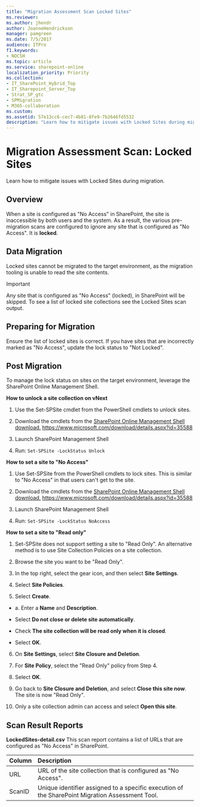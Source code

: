```yaml
---
title: "Migration Assessment Scan Locked Sites"
ms.reviewer: 
ms.author: jhendr
author: JoanneHendrickson
manager: pamgreen
ms.date: 7/5/2017
audience: ITPro
f1.keywords:
- NOCSH
ms.topic: article
ms.service: sharepoint-online
localization_priority: Priority
ms.collection:
- IT_SharePoint_Hybrid_Top
- IT_Sharepoint_Server_Top
- Strat_SP_gtc
- SPMigration
- M365-collaboration
ms.custom:
ms.assetid: 57e13cc6-cec7-4b81-8fe9-7b2646fd5532
description: "Learn how to mitigate issues with Locked Sites during migration."
---
```


# Migration Assessment Scan: Locked Sites

Learn how to mitigate issues with Locked Sites during migration.
  
## Overview

When a site is configured as "No Access" in SharePoint, the site is inaccessible by both users and the system. As a result, the various pre-migration scans are configured to ignore any site that is configured as "No Access". It is **locked**. 
  
## Data Migration

Locked sites cannot be migrated to the target environment, as the migration tooling is unable to read the site contents.
  
> [!IMPORTANT]
> Any site that is configured as "No Access" (locked), in SharePoint will be skipped. To see a list of locked site collections see the Locked Sites scan output. 
  
## Preparing for Migration

Ensure the list of locked sites is correct. If you have sites that are incorrectly marked as "No Access", update the lock status to "Not Locked".
  
## Post Migration

To manage the lock status on sites on the target environment, leverage the SharePoint Online Management Shell.
  
 **How to unlock a site collection on vNext**
  
1. Use the Set-SPSite cmdlet from the PowerShell cmdlets to unlock sites.
    
2. Download the cmdlets from the [SharePoint Online Management Shell download.](https://www.microsoft.com/download/details.aspx?id=35588) https://www.microsoft.com/download/details.aspx?id=35588 
    
3. Launch SharePoint Management Shell
    
4. Run:  `Set-SPSite -LockStatus Unlock`
    
 **How to set a site to "No Access"**
  
1. Use Set-SPSite from the PowerShell cmdlets to lock sites. This is similar to "No Access" in that users can't get to the site.
    
2. Download the cmdlets from the [SharePoint Online Management Shell download.](https://www.microsoft.com/download/details.aspx?id=35588) https://www.microsoft.com/download/details.aspx?id=35588 
    
3. Launch SharePoint Management Shell
    
4. Run:  `Set-SPSite -LockStatus NoAccess`
    
 **How to set a site to "Read only"**
  
1. Set-SPSite does not support setting a site to "Read Only". An alternative method is to use Site Collection Policies on a site collection.
    
2. Browse the site you want to be "Read Only".
    
3. In the top right, select the gear icon, and then select **Site Settings**.
    
4. Select **Site Policies**.
    
5. Select **Create**.
    
  - a. Enter a **Name** and **Description**.
    
  - Select **Do not close or delete site automatically**.
    
  - Check **The site collection will be read only when it is closed**.
    
  - Select **OK**.
    
6. On **Site Settings**, select **Site Closure and Deletion**.
    
1. For **Site Policy**, select the "Read Only" policy from Step 4.
    
2. Select **OK**.
    
3. Go back to **Site Closure and Deletion**, and select **Close this site now**. The site is now "Read Only".
    
4. Only a site collection admin can access and select **Open this site**.
    
## Scan Result Reports

 **LockedSites-detail.csv** This scan report contains a list of URLs that are configured as "No Access" in SharePoint. 
  
|**Column**|**Description**|
|:-----|:-----|
|URL  <br/> |URL of the site collection that is configured as "No Access".  <br/> |
|ScanID  <br/> |Unique identifier assigned to a specific execution of the SharePoint Migration Assessment Tool.  <br/> |
   

